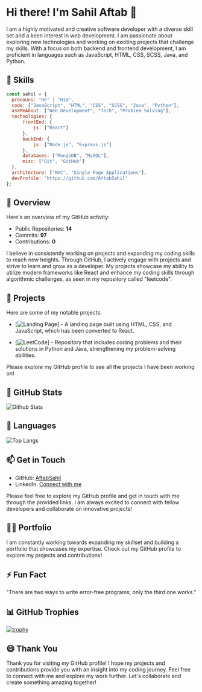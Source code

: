 # Hi there! I'm Sahil Aftab 👋


I am a highly motivated and creative software developer with a diverse skill set and a keen interest in web development. I am passionate about exploring new technologies and working on exciting projects that challenge my skills. With a focus on both backend and frontend development, I am proficient in languages such as JavaScript, HTML, CSS, SCSS, Java, and Python. 

## 🧰 Skills 

```javascript
const sahil = {
  pronouns: "He" | "Him",
  code: ["JavaScript", "HTML", "CSS", "SCSS", "Java", "Python"],
  askMeAbout: ["Web Development", "Tech", "Problem Solving"],
  technologies: {
      frontEnd: {
          js: ["React"]
      },
      backEnd: {
          js: ["Node.js", "Express.js"]
      },
      databases: ["MongoDB", "MySQL"],
      misc: ["Git", "GitHub"]
  },
  architecture: ["MVC", "Single Page Applications"],
  devProfile: "https://github.com/AftabSahil"
};
```

## 🌱 Overview

Here's an overview of my GitHub activity:

- Public Repositories: **14**
- Commits: **97**
- Contributions: **0**

I believe in consistently working on projects and expanding my coding skills to reach new heights. Through GitHub, I actively engage with projects and strive to learn and grow as a developer. My projects showcase my ability to utilize modern frameworks like React and enhance my coding skills through algorithmic challenges, as seen in my repository called "leetcode".

## 🚀 Projects

Here are some of my notable projects:

- [![Landing Page](https://github.com/AftabSahil/landingpage-react)] - A landing page built using HTML, CSS, and JavaScript, which has been converted to React.

- [![LeetCode](https://github.com/AftabSahil/leetcode)] - Repository that includes coding problems and their solutions in Python and Java, strengthening my problem-solving abilities.

Please explore my GitHub profile to see all the projects I have been working on!

## 🔭 GitHub Stats

![Github Stats](https://github-readme-stats.vercel.app/api?username=AftabSahil&show_icons=true&theme=radical)

## 🌟 Languages

![Top Langs](https://github-readme-stats.vercel.app/api/top-langs/?username=AftabSahil&layout=compact&theme=radical)

## 📫 Get in Touch

- GitHub: [AftabSahil](https://github.com/AftabSahil)
- LinkedIn: [Connect with me](https://www.linkedin.com/in/sahil-aftab-8151a614b/)

Please feel free to explore my GitHub profile and get in touch with me through the provided links. I am always excited to connect with fellow developers and collaborate on innovative projects!

## 👨‍💻 Portfolio

I am constantly working towards expanding my skillset and building a portfolio that showcases my expertise. Check out my GitHub profile to explore my projects and contributions!

## ⚡ Fun Fact

"There are two ways to write error-free programs; only the third one works."

## 📊 GitHub Trophies

[![trophy](https://github-profile-trophy.vercel.app/?username=AftabSahil)](https://github.com/AftabSahil)

## 😄 Thank You

Thank you for visiting my GitHub profile! I hope my projects and contributions provide you with an insight into my coding journey. Feel free to connect with me and explore my work further. Let's collaborate and create something amazing together!
